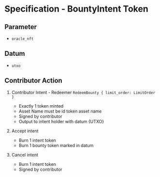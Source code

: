 # Specification - BountyIntent Token

## Parameter

- `oracle_nft`

## Datum

- `utxo`

## Contributor Action

1. Contributor Intent - Redeemer `RedeemBounty { limit_order: LimitOrder }`

   - Exactly 1 token minted
   - Asset Name must be id token asset name
   - Signed by contributor
   - Output to intent holder with datum {UTXO}

2. Accept intent

   - Burn 1 intent token
   - Burn 1 bounty token marked in datum

3. Cancel intent

   - Burn 1 intent token
   - Signed by contributor
